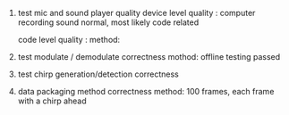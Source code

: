 1. test mic and sound player quality
    device level quality : computer recording sound normal, most likely code related

    code level quality : 
        method: 

2. test modulate / demodulate correctness
    mothod: offline testing passed


3. test chirp generation/detection correctness
    

4. data packaging method correctness
    method: 100 frames, each frame with a chirp ahead